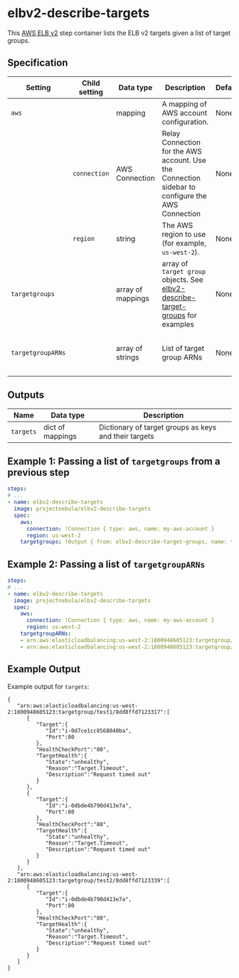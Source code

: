 # elbv2-describe-targets

This [AWS ELB v2](https://aws.amazon.com/elasticloadbalancing/) step container lists the ELB v2 targets given a list of target groups. 

## Specification

| Setting | Child setting | Data type | Description | Default | Required |
|---------|---------------|-----------|-------------|---------|----------|
| `aws` || mapping | A mapping of AWS account configuration. | None | True |
|| `connection` | AWS Connection | Relay Connection for the AWS account. Use the Connection sidebar to configure the AWS Connection | None | True |
|| `region` | string | The AWS region to use (for example, `us-west-2`). | None | True |
| `targetgroups` || array of mappings | array of `target group` objects. See [elbv2-describe-target-groups](../elbv2-describe-target-groups/docs/v1.md) for examples | None | One of `targetgroups` or `targetgroupARNs` must be provided | 
| `targetgroupARNs` || array of strings | List of target group ARNs | None | One of `targetgroups` or `targetgroupARNs` must be provided |

## Outputs

| Name | Data type | Description |
|------|-----------|-------------|
| `targets`  | dict of mappings | Dictionary of target groups as keys and their targets | 

## Example 1: Passing a list of `targetgroups` from a previous step

```yaml
steps:
# ...
- name: elbv2-describe-targets
  image: projectnebula/elbv2-describe-targets
  spec:
    aws:
      connection: !Connection { type: aws, name: my-aws-account }
      region: us-west-2
    targetgroups: !Output { from: elbv2-describe-target-groups, name: targetgroups}
```

## Example 2: Passing a list of `targetgroupARNs`

```yaml
steps:
# ...
- name: elbv2-describe-targets
  image: projectnebula/elbv2-describe-targets
  spec:
    aws:
      connection: !Connection { type: aws, name: my-aws-account }
      region: us-west-2
    targetgroupARNs: 
    - arn:aws:elasticloadbalancing:us-west-2:1800948605123:targetgroup/test1/8dd8ffd7123317
    - arn:aws:elasticloadbalancing:us-west-2:1800948605123:targetgroup/test2/8dd8ffd7123339
```

## Example Output
Example output for `targets`:
```
{
   "arn:aws:elasticloadbalancing:us-west-2:1800948605123:targetgroup/test1/8dd8ffd7123317":[
      {
         "Target":{
            "Id":"i-0d7ce1cc8568040ba",
            "Port":80
         },
         "HealthCheckPort":"80",
         "TargetHealth":{
            "State":"unhealthy",
            "Reason":"Target.Timeout",
            "Description":"Request timed out"
         }
      },
      {
         "Target":{
            "Id":"i-0dbde4b790d413e7a",
            "Port":80
         },
         "HealthCheckPort":"80",
         "TargetHealth":{
            "State":"unhealthy",
            "Reason":"Target.Timeout",
            "Description":"Request timed out"
         }
      }
   ],
   "arn:aws:elasticloadbalancing:us-west-2:1800948605123:targetgroup/test2/8dd8ffd7123339":[
      {
         "Target":{
            "Id":"i-0dbde4b790d413e7a",
            "Port":80
         },
         "HealthCheckPort":"80",
         "TargetHealth":{
            "State":"unhealthy",
            "Reason":"Target.Timeout",
            "Description":"Request timed out"
         }
      }
   ]
}
```
